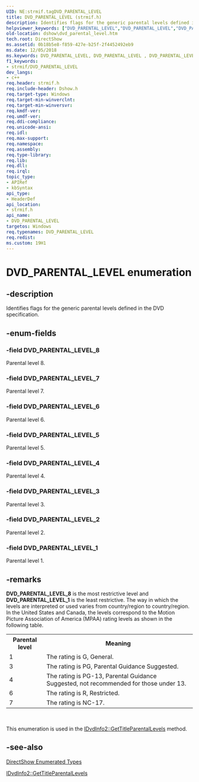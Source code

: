 ```yaml
---
UID: NE:strmif.tagDVD_PARENTAL_LEVEL
title: DVD_PARENTAL_LEVEL (strmif.h)
description: Identifies flags for the generic parental levels defined in the DVD specification.helpviewer_keywords: ["DVD_PARENTAL_LEVEL","DVD_PARENTAL_LEVEL","DVD_PARENTAL_LEVEL enumeration [DirectShow]","DVD_PARENTAL_LEVELEnumeration","DVD_PARENTAL_LEVEL_1","DVD_PARENTAL_LEVEL_2","DVD_PARENTAL_LEVEL_3","DVD_PARENTAL_LEVEL_4","DVD_PARENTAL_LEVEL_5","DVD_PARENTAL_LEVEL_6","DVD_PARENTAL_LEVEL_7","DVD_PARENTAL_LEVEL_8","dshow.dvd_parental_level","strmif/DVD_PARENTAL_LEVEL","strmif/DVD_PARENTAL_LEVEL_1","strmif/DVD_PARENTAL_LEVEL_2","strmif/DVD_PARENTAL_LEVEL_3","strmif/DVD_PARENTAL_LEVEL_4","strmif/DVD_PARENTAL_LEVEL_5","strmif/DVD_PARENTAL_LEVEL_6","strmif/DVD_PARENTAL_LEVEL_7","strmif/DVD_PARENTAL_LEVEL_8"]
old-location: dshow\dvd_parental_level.htm
tech.root: DirectShow
ms.assetid: 0b18b5e8-f859-427e-b25f-2f4452492eb9
ms.date: 12/05/2018
ms.keywords: DVD_PARENTAL_LEVEL, DVD_PARENTAL_LEVEL , DVD_PARENTAL_LEVEL enumeration [DirectShow], DVD_PARENTAL_LEVELEnumeration, DVD_PARENTAL_LEVEL_1, DVD_PARENTAL_LEVEL_2, DVD_PARENTAL_LEVEL_3, DVD_PARENTAL_LEVEL_4, DVD_PARENTAL_LEVEL_5, DVD_PARENTAL_LEVEL_6, DVD_PARENTAL_LEVEL_7, DVD_PARENTAL_LEVEL_8, dshow.dvd_parental_level, strmif/DVD_PARENTAL_LEVEL, strmif/DVD_PARENTAL_LEVEL_1, strmif/DVD_PARENTAL_LEVEL_2, strmif/DVD_PARENTAL_LEVEL_3, strmif/DVD_PARENTAL_LEVEL_4, strmif/DVD_PARENTAL_LEVEL_5, strmif/DVD_PARENTAL_LEVEL_6, strmif/DVD_PARENTAL_LEVEL_7, strmif/DVD_PARENTAL_LEVEL_8
f1_keywords:
- strmif/DVD_PARENTAL_LEVEL
dev_langs:
- c++
req.header: strmif.h
req.include-header: Dshow.h
req.target-type: Windows
req.target-min-winverclnt: 
req.target-min-winversvr: 
req.kmdf-ver: 
req.umdf-ver: 
req.ddi-compliance: 
req.unicode-ansi: 
req.idl: 
req.max-support: 
req.namespace: 
req.assembly: 
req.type-library: 
req.lib: 
req.dll: 
req.irql: 
topic_type:
- APIRef
- kbSyntax
api_type:
- HeaderDef
api_location:
- strmif.h
api_name:
- DVD_PARENTAL_LEVEL
targetos: Windows
req.typenames: DVD_PARENTAL_LEVEL
req.redist: 
ms.custom: 19H1
---
```


# DVD_PARENTAL_LEVEL enumeration


## -description



Identifies flags for the generic parental levels defined in the DVD specification.




## -enum-fields




### -field DVD_PARENTAL_LEVEL_8

Parental level 8.


### -field DVD_PARENTAL_LEVEL_7

Parental level 7.


### -field DVD_PARENTAL_LEVEL_6

Parental level 6.


### -field DVD_PARENTAL_LEVEL_5

Parental level 5.


### -field DVD_PARENTAL_LEVEL_4

Parental level 4.


### -field DVD_PARENTAL_LEVEL_3

Parental level 3.


### -field DVD_PARENTAL_LEVEL_2

Parental level 2.


### -field DVD_PARENTAL_LEVEL_1

Parental level 1.


## -remarks



<b>DVD_PARENTAL_LEVEL_8</b> is the most restrictive level and <b>DVD_PARENTAL_LEVEL_1</b> is the least restrictive. The way in which the levels are interpreted or used varies from country/region to country/region. In the United States and Canada, the levels correspond to the Motion Picture Association of America (MPAA) rating levels as shown in the following table.

<table>
<tr>
<th>Parental level
            </th>
<th>Meaning
            </th>
</tr>
<tr>
<td>1</td>
<td>The rating is G, General.</td>
</tr>
<tr>
<td>3</td>
<td>The rating is PG, Parental Guidance Suggested.</td>
</tr>
<tr>
<td>4</td>
<td>The rating is PG-13, Parental Guidance Suggested, not recommended for those under 13.</td>
</tr>
<tr>
<td>6</td>
<td>The rating is R, Restricted.</td>
</tr>
<tr>
<td>7</td>
<td>The rating is NC-17.</td>
</tr>
</table>
 

This enumeration is used in the <a href="https://docs.microsoft.com/windows/desktop/api/strmif/nf-strmif-idvdinfo2-gettitleparentallevels">IDvdInfo2::GetTitleParentalLevels</a> method.




## -see-also




<a href="https://docs.microsoft.com/windows/desktop/DirectShow/directshow-enumerated-types">DirectShow Enumerated Types</a>



<a href="https://docs.microsoft.com/windows/desktop/api/strmif/nf-strmif-idvdinfo2-gettitleparentallevels">IDvdInfo2::GetTitleParentalLevels</a>
 

 

